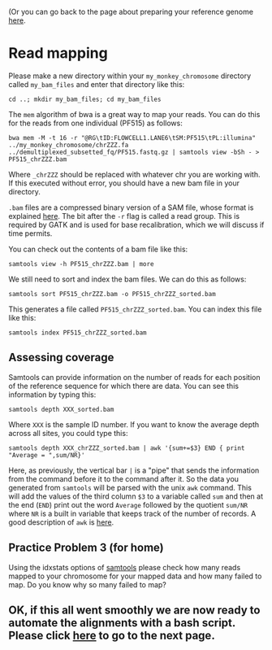 (Or you can go back to the page about preparing your reference genome [here](https://github.com/evansbenj/BIO722.md/blob/main/2_preparing_a_reference_genome.md).

# Read mapping
Please make a new directory within your `my_monkey_chromosome` directory called `my_bam_files` and enter that directory like this:
```
cd ..; mkdir my_bam_files; cd my_bam_files
```

The `mem` algorithm of bwa is a great way to map your reads.  You can do this for the reads from one individual (PF515) as follows:

`bwa mem -M -t 16 -r "@RG\tID:FLOWCELL1.LANE6\tSM:PF515\tPL:illumina" ../my_monkey_chromosome/chrZZZ.fa ../demultiplexed_subsetted_fq/PF515.fastq.gz | samtools view -bSh - > PF515_chrZZZ.bam`

Where `_chrZZZ` should be replaced with whatever chr you are working with. If this executed without error, you should have a new bam file in your directory.

`.bam` files are a compressed binary version of a SAM file, whose format is explained [here](https://samtools.github.io/hts-specs/SAMv1.pdf).  The bit after the `-r` flag is called a read group.  This is required by GATK and is used for base recalibration, which we will discuss if time permits.

You can check out the contents of a bam file like this:
```
samtools view -h PF515_chrZZZ.bam | more
```

We still need to sort and index the bam files. We can do this as follows:
```
samtools sort PF515_chrZZZ.bam -o PF515_chrZZZ_sorted.bam
```
This generates a file called `PF515_chrZZZ_sorted.bam`.  You can index this file like this:
```
samtools index PF515_chrZZZ_sorted.bam
```

## Assessing coverage

Samtools can provide information on the number of reads for each position of the reference sequence for which there are data.  You can see this information by typing this:

`samtools depth XXX_sorted.bam`

Where `XXX` is the sample ID number.  If you want to know the average depth across all sites, you could type this:

`samtools depth XXX_chrZZZ_sorted.bam | awk '{sum+=$3} END { print "Average = ",sum/NR}'`

Here, as previously, the vertical bar `|` is a "pipe" that sends the information from the command before it to the command after it.  So the data you generated from `samtools` will be parsed with the unix `awk` command.  This will add the values of the third column `$3` to a variable called `sum` and then at the end (`END`) print out the word `Average` followed by the quotient `sum/NR` where `NR` is a built in variable that keeps track of the number of records.  A good description of `awk` is [here](http://www.folkstalk.com/2011/12/good-examples-of-awk-command-in-unix.html).

## Practice Problem 3 (for home)

Using the idxstats options of [samtools](http://www.htslib.org/doc/samtools-0.1.19.html) please check how many reads mapped to your chromosome for your mapped data and how many failed to map.  Do you know why so many failed to map?

## OK, if this all went smoothly we are now ready to automate the alignments with a bash script.  Please click [here](https://github.com/evansbenj/BIO722.md/blob/main/4_automating_readmapping_for_multiple_samples.md) to go to the next page.
